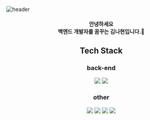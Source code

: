 ![header](https://capsule-render.vercel.app/api?type=waving&color=gradient&height=300&section=header&text=welcome-nl-nahyun's%20Github&fontSize=90&fontColor=ffffff)
<div align="center"> 
  
#### 안녕하세요<br>백엔드 개발자를 꿈꾸는 김나현입니다.👩<br>

## Tech Stack
### back-end
<img src="https://img.shields.io/badge/JAVA-007396?style=for-the-badge&logo=java&logoColor=white">
<img src="https://img.shields.io/badge/Spring-6DB33F?style=for-the-badge&logo=spring&logoColor=white">


### other
<img src="https://img.shields.io/badge/MySQL-4479A1?style=for-the-badge&logo=MySQL&logoColor=white">
<img src="https://img.shields.io/badge/Oracle-F80000?style=for-the-badge&logo=Oracle&logoColor=white">
<img src="https://img.shields.io/badge/Eclipse-2C2255?style=for-the-badge&logo=Eclipse%20IDE&logoColor=white">
<img src="https://img.shields.io/badge/github-181717?style=for-the-badge&logo=github&logoColor=white">
